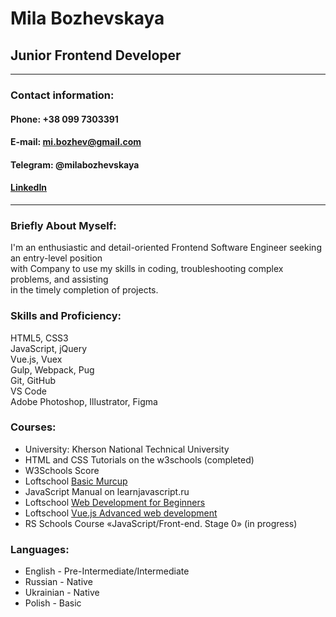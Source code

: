# Mila Bozhevskaya  
## Junior Frontend Developer
**********************
### **Contact information:**  
#### **Phone:** +38 099 7303391  
#### **E-mail:** mi.bozhev@gmail.com  
#### **Telegram:** @milabozhevskaya  
#### [LinkedIn](https://www.linkedin.com/in/mila-bozhevskaya-63a27919a/)  
*** ****** *****

### **Briefly About Myself:**  
I'm an enthusiastic and detail-oriented Frontend Software Engineer seeking an entry-level position  
with Company to use my skills in coding, troubleshooting complex problems, and assisting  
in the timely completion of projects.


### **Skills and Proficiency:**  
HTML5, CSS3  
JavaScript, jQuery  
Vue.js, Vuex  
Gulp, Webpack, Pug  
Git, GitHub  
VS Code  
Adobe Photoshop, Illustrator, Figma  

### **Courses:**  
+ University: Kherson National Technical University  
+ HTML and CSS Tutorials on the w3schools (completed)  
+ W3Schools Score  
+ Loftschool [Basic Murcup](https://loftschool.com/diploma/IM1564666083/en/pdf)  
+ JavaScript Manual on learnjavascript.ru  
+ Loftschool [Web Development for Beginners](https://loftschool.com/diploma/PM1570104832/en/pdf)  
+ Loftschool [Vue.js Advanced web development](https://loftschool.com/diploma/RY1573803341/en/pdf)  
+ RS Schools Course «JavaScript/Front-end. Stage 0» (in progress)  

### **Languages:**  
+ English - Pre-Intermediate/Intermediate   
+ Russian - Native  
+ Ukrainian - Native  
+ Polish - Basic  

